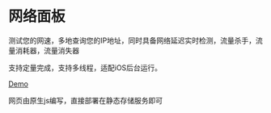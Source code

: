 # 网络面板

测试您的网速，多地查询您的IP地址，同时具备网络延迟实时检测，流量杀手，流量消耗器，流量消失器

支持定量完成，支持多线程，适配iOS后台运行。

[Demo](https://net.ljxnet.cn/)

网页由原生js编写，直接部署在静态存储服务即可

